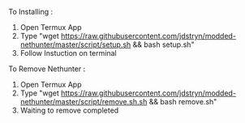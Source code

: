 To Installing :

1. Open Termux App
2. Type "wget https://raw.githubusercontent.com/jdstryn/modded-nethunter/master/script/setup.sh && bash setup.sh"
3. Follow Instuction on terminal

To Remove Nethunter :
1. Open Termux App
2. Type "wget https://raw.githubusercontent.com/jdstryn/modded-nethunter/master/script/remove.sh.sh && bash remove.sh"
3. Waiting to remove completed
